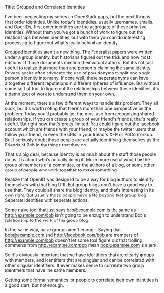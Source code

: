 Title: Grouped and Correlated Identities

I've been neglecting my series on OpenStack gaps, but the next thing is
first order identities. Unlike today's identidies, usually usernames,
emails, and OpenIDs, first order identities are the aggregate of these
primitive identities. Without them you've got a bunch of work to figure
out the relationships between identities, but with them you can do
interesting processing to figure out what's really behind an identity.

Grouped identities aren't a new thing. The Federalist papers were
written under a group identity, but historians figured out the trick and
now most editions of those documents mention their actual authors. But
it's not just useful to realize that more than one person is claiming
the same identity. Privacy geeks often advocate the use of pseudonyms to
split one single person's idenity into many. If done well, these
seperate nyms can have altogether different reputations in different
spheres of influence. But without some sort of tool to figure out the
relationships between these identities, it's a damn spot of work to
understand them on your own.

At the moment, there's a few different ways to handle this problem. They
all suck, but it's worth noting that there's more than one perspective
on the problem. Today you'd probably get the most use from recognizing
shared relationships. If you can create a group of your friend's
friends, that's really useful. But right now, that's pretty limited. You
could figure out the facebook account which are friends with your
friend, or maybe the twitter users that follow your friend, or even the
URIs in your friend's XFN or PoCo markup. But I seriously doubt those
people are actually identifying themselves as the Friends of Bob in the
things that they do.

That's a big deal, because identity is as much about the stuff those
people do as it is about who's actually doing it. Much more useful would
be the group of members of a committee, or the authors of a blog, or
some other group of people who work together to make something.

Realize that OpenID was designed to be a way for blog authors to
identify themselves with that blog URI. But group blogs don't have a
good way to use that. They could all share the blog identity, and that's
interesting in its own right. But usually those people have a life
beyond that group blog. Seperate identities with seperate actions.

Some naive tool that just says bob@example.com is the same as
http://example.com/bob isn't going to be enough to understand Bob's
relationship to the work of his group blog.

In the same way, naive groups aren't enough. Saying that bob@example.com
and http://facebook.com/bob are members of http://example.com/bob
doesn't let some tool figure out that trolling comments from
http://example.com/bob mean bob@example.com is a jerk.

So it's obviously important that we have identifiers that are clearly
groups with members, and identifiers that are singular and can be
correlated with other singular identifiers. It even makes sense to
correlate two group identifiers that have the same members.

Getting some formal semantics for people to correlate their own
identities is a good start, but not enough.

